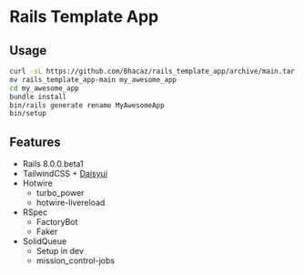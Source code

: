 # Rails Template App

## Usage

```bash
curl -sL https://github.com/Bhacaz/rails_template_app/archive/main.tar.gz | tar xz
mv rails_template_app-main my_awesome_app
cd my_awesome_app
bundle install
bin/rails generate rename MyAwesomeApp
bin/setup
```

## Features

* Rails 8.0.0.beta1
* TailwindCSS + [Daisyui](https://gist.github.com/Bhacaz/db7124f379857c94d62c1c32f19d07de)
* Hotwire
  * turbo_power
  * hotwire-livereload
* RSpec
  * FactoryBot
  * Faker
* SolidQueue
  * Setup in dev
  * mission_control-jobs
